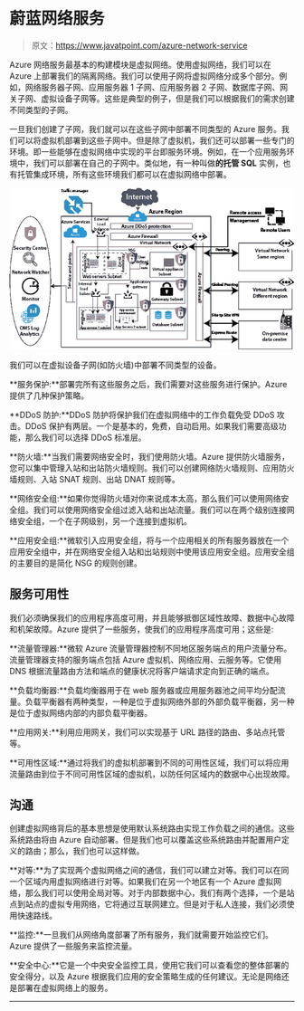 # 蔚蓝网络服务

> 原文：<https://www.javatpoint.com/azure-network-service>

Azure 网络服务最基本的构建模块是虚拟网络。使用虚拟网络，我们可以在 Azure 上部署我们的隔离网络。我们可以使用子网将虚拟网络分成多个部分。例如，网络服务器子网、应用服务器 1 子网、应用服务器 2 子网、数据库子网、网关子网、虚拟设备子网等。这些是典型的例子，但是我们可以根据我们的需求创建不同类型的子网。

一旦我们创建了子网，我们就可以在这些子网中部署不同类型的 Azure 服务。我们可以将虚拟机部署到这些子网中。但是除了虚拟机，我们还可以部署一些专门的环境。即一些能够在虚拟网络中实现的平台即服务环境。例如，在一个应用服务环境中，我们可以部署在自己的子网中。类似地，有一种叫做**的托管 SQL** 实例，也有托管集成环境，所有这些环境我们都可以在虚拟网络中部署。

![Azure Network Service](img/e804f7279998fbb7bb410800c1fcf0c8.png)

我们可以在虚拟设备子网(如防火墙)中部署不同类型的设备。

**服务保护:**部署完所有这些服务之后，我们需要对这些服务进行保护。Azure 提供了几种保护策略。

**DDoS 防护:**DDoS 防护将保护我们在虚拟网络中的工作负载免受 DDoS 攻击。DDoS 保护有两层。一个是基本的，免费，自动启用。如果我们需要高级功能，那么我们可以选择 DDoS 标准层。

**防火墙:**当我们需要网络安全时，我们使用防火墙。Azure 提供防火墙服务，您可以集中管理入站和出站防火墙规则。我们可以创建网络防火墙规则、应用防火墙规则、入站 SNAT 规则、出站 DNAT 规则等。

**网络安全组:**如果你觉得防火墙对你来说成本太高，那么我们可以使用网络安全组。我们可以使用网络安全组过滤入站和出站流量。我们可以在两个级别连接网络安全组，一个在子网级别，另一个连接到虚拟机。

**应用安全组:**微软引入应用安全组，将与一个应用相关的所有服务器放在一个应用安全组中，并在网络安全组入站和出站规则中使用该应用安全组。应用安全组的主要目的是简化 NSG 的规则创建。

## 服务可用性

我们必须确保我们的应用程序高度可用，并且能够抵御区域性故障、数据中心故障和机架故障。Azure 提供了一些服务，使我们的应用程序高度可用；这些是:

**流量管理器:**微软 Azure 流量管理器控制不同地区服务端点的用户流量分布。流量管理器支持的服务端点包括 Azure 虚拟机、网络应用、云服务等。它使用 DNS 根据流量路由方法和端点的健康状况将客户端请求定向到正确的端点。

**负载均衡器:**负载均衡器用于在 web 服务器或应用服务器池之间平均分配流量。负载平衡器有两种类型，一种是位于虚拟网络外部的外部负载平衡器，另一种是位于虚拟网络内部的内部负载平衡器。

**应用网关:**利用应用网关，我们可以实现基于 URL 路径的路由、多站点托管等。

**可用性区域:**通过将我们的虚拟机部署到不同的可用性区域，我们可以将应用流量路由到位于不同可用性区域的虚拟机，以防任何区域内的数据中心出现故障。

## 沟通

创建虚拟网络背后的基本思想是使用默认系统路由实现工作负载之间的通信。这些系统路由将由 Azure 自动部署。但是我们也可以覆盖这些系统路由并配置用户定义的路由；那么，我们也可以这样做。

**对等:**为了实现两个虚拟网络之间的通信，我们可以建立对等。我们可以在同一个区域内用虚拟网络进行对等。如果我们在另一个地区有一个 Azure 虚拟网络，那么我们可以使用全局对等。对于内部数据中心，我们有两个选择，一个是站点到站点的虚拟专用网络，它将通过互联网建立。但是对于私人连接，我们必须使用快速路线。

**监控:**一旦我们从网络角度部署了所有服务，我们就需要开始监控它们。Azure 提供了一些服务来监控流量。

**安全中心:**它是一个中央安全监控工具，使用它我们可以查看您的整体部署的安全得分，以及 Azure 根据我们应用的安全策略生成的任何建议。无论是网络还是部署在虚拟网络上的服务。

* * *